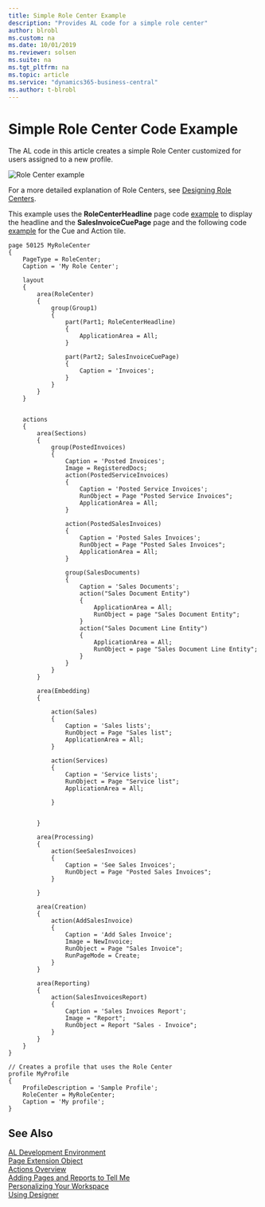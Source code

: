 ```yaml
---
title: Simple Role Center Example
description: "Provides AL code for a simple role center"
author: blrobl
ms.custom: na
ms.date: 10/01/2019
ms.reviewer: solsen
ms.suite: na
ms.tgt_pltfrm: na
ms.topic: article
ms.service: "dynamics365-business-central"
ms.author: t-blrobl
---
```


# Simple Role Center Code Example

The AL code in this article creates a simple Role Center customized for users assigned to a new profile. 

![Role Center example](media/sample-role-center.png "Role Center example")

For a more detailed explanation of Role Centers, see [Designing Role Centers](devenv-designing-role-centers.md).

This example uses the **RoleCenterHeadline** page code [example](devenv-create-role-center-headline.md) to display the headline and the **SalesInvoiceCuePage** page and the following code [example](devenv-cues-action-tiles.md) for the Cue and Action tile.

```
page 50125 MyRoleCenter
{
    PageType = RoleCenter;
    Caption = 'My Role Center';

    layout
    {
        area(RoleCenter)
        {
            group(Group1)
            {
                part(Part1; RoleCenterHeadline)
                {
                    ApplicationArea = All;
                }

                part(Part2; SalesInvoiceCuePage)
                {
                    Caption = 'Invoices';
                }
            }
        }
    }


    actions
    {
        area(Sections)
        {
            group(PostedInvoices)
            {
                Caption = 'Posted Invoices';
                Image = RegisteredDocs;
                action(PostedServiceInvoices)
                {
                    Caption = 'Posted Service Invoices';
                    RunObject = Page "Posted Service Invoices";
                    ApplicationArea = All;
                }

                action(PostedSalesInvoices)
                {
                    Caption = 'Posted Sales Invoices';
                    RunObject = Page "Posted Sales Invoices";
                    ApplicationArea = All;
                }

                group(SalesDocuments)
                {
                    Caption = 'Sales Documents';
                    action("Sales Document Entity")
                    {
                        ApplicationArea = All;
                        RunObject = page "Sales Document Entity";
                    }
                    action("Sales Document Line Entity")
                    {
                        ApplicationArea = All;
                        RunObject = page "Sales Document Line Entity";
                    }
                }
            }
        }

        area(Embedding)
        {

            action(Sales)
            {
                Caption = 'Sales lists';
                RunObject = Page "Sales list";
                ApplicationArea = All;
            }

            action(Services)
            {
                Caption = 'Service lists';
                RunObject = Page "Service list";
                ApplicationArea = All;

            }


        }

        area(Processing)
        {
            action(SeeSalesInvoices)
            {
                Caption = 'See Sales Invoices';
                RunObject = Page "Posted Sales Invoices";
            }

        }

        area(Creation)
        {
            action(AddSalesInvoice)
            {
                Caption = 'Add Sales Invoice';
                Image = NewInvoice;
                RunObject = Page "Sales Invoice";
                RunPageMode = Create;
            }
        }

        area(Reporting)
        {
            action(SalesInvoicesReport)
            {
                Caption = 'Sales Invoices Report';
                Image = "Report";
                RunObject = Report "Sales - Invoice";
            }
        }
    }
}

// Creates a profile that uses the Role Center
profile MyProfile
{
    ProfileDescription = 'Sample Profile';
    RoleCenter = MyRoleCenter;
    Caption = 'My profile';
}

```

## See Also
[AL Development Environment](devenv-reference-overview.md)  
[Page Extension Object](devenv-page-ext-object.md)  
[Actions Overview](devenv-actions-overview.md)  
[Adding Pages and Reports to Tell Me](devenv-al-menusuite-functionality.md)  
[Personalizing Your Workspace](/dynamics365/business-central/ui-personalization-user)  
[Using Designer](devenv-inclient-designer.md) 